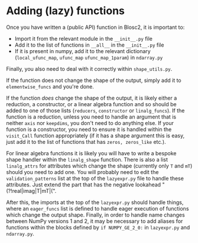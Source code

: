 # Adding (lazy) functions

Once you have written a (public API) function in Blosc2, it is important to:
* Import it from the relevant module in the ``__init__.py`` file
* Add it to the list of functions in ``__all__`` in the ``__init__.py`` file
* If it is present in numpy, add it to the relevant dictionary (``local_ufunc_map``, ``ufunc_map`` ``ufunc_map_1param``) in ``ndarray.py``

Finally, you also need to deal with it correctly within ``shape_utils.py``.

If the function does not change the shape of the output, simply add it to ``elementwise_funcs`` and you're done.

If the function _does_ change the shape of the output, it is likely either a reduction, a constructor, or a linear algebra function and so should be added to one of those lists (``reducers``, ``constructor`` or ``linalg_funcs``). If the function is a reduction, unless you need to handle an argument that is neither ``axis`` nor ``keepdims``, you don't need to do anything else.
If your function is a constructor, you need to ensure it is handled within the ``visit_Call`` function appropriately (if it has a shape argument this is easy, just add it to the list of functions that has ``zeros, zeros_like`` etc.).

For linear algebra functions it is likely you will have to write a bespoke shape handler within the ``linalg_shape`` function. There is also a list ``linalg_attrs`` for attributes which change the shape (currently only ``T`` and ``mT``) should you need to add one. You will probably need to edit the ``validation_patterns`` list at the top of the ``lazyexpr.py`` file to handle these attributes. Just extend the part that has the negative lookahead "(?!real|imag|T|mT|(".

After this, the imports at the top of the ``lazyexpr.py`` should handle things, where an ``eager_funcs`` list is defined to handle eager execution of functions which change the output shape. Finally, in order to handle name changes between NumPy versions 1 and 2, it may be necessary to add aliases for functions within the blocks defined by ``if NUMPY_GE_2_0:`` in ``lazyexpr.py`` and ``ndarray.py``.
